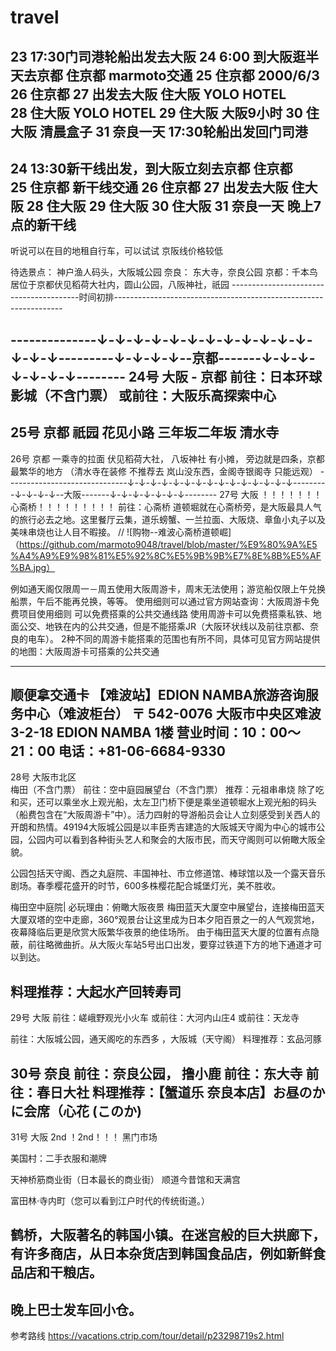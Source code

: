 # travel
23  17:30门司港轮船出发去大阪
24  6:00 到大阪逛半天去京都                住京都                     marmoto交通 
25                                        住京都          2000/6/3
26                                        住京都
27  出发去大阪                              住大阪  YOLO HOTEL        
28                                         住大阪  YOLO HOTEL
29                                         住大阪     大阪9小时
30                                         住大阪      清晨盒子
31  奈良一天                          17:30轮船出发回门司港
-----------------------------------------------

24 13:30新干线出发，到大阪立刻去京都        住京都          
25                                         住京都                            新干线交通
26                                        住京都
27 出发去大阪                              住大阪
28                                         住大阪
29                                         住大阪
30                                         住大阪
31 奈良一天                           晚上7点的新干线
-----------------------------------------------------------------
听说可以在目的地租自行车，可以试试
京阪线价格较低

待选景点：
神户渔人码头，大阪城公园
奈良： 东大寺，奈良公园
京都：千本鸟居位于京都伏见稻荷大社内，圆山公园，八阪神社，祇园
----------------------------------------时间初排-----------------------------------------------------------------

--------------↓-↓-↓-↓-↓-↓-↓-↓-↓-↓-↓-↓-↓-↓-↓---------↓-↓-↓-↓--京都-------↓-↓-↓-↓-↓-↓-↓--------
24号  大阪 - 京都 
前往：日本环球影城（不含门票）
或前往：大阪乐高探索中心  
------------------------------------------------------------------------------------------
25号   京都
祇园
花见小路
三年坂二年坂
清水寺
------------------------------------------------------------------------------------------------------------------------
 26号  京都
 一乘寺的拉面
 伏见稻荷大社， 八坂神社 有小摊， 旁边就是四条，京都最繁华的地方
（清水寺在装修  不推荐去   岚山没东西，金阁寺银阁寺 只能远观） 
------------------------------↓-↓-↓-↓-↓-↓-↓-↓-↓-↓-↓-↓-↓-↓-↓---------↓-↓-↓-↓--大阪-------↓-↓-↓-↓-↓-↓-↓--------
27号   大阪
！！！！！！！心斋桥！！！！！！！！！
前往：心斋桥    道顿堀就在心斋桥旁，是大阪最具人气的旅行必去之地。这里餐厅云集，道乐螃蟹、一兰拉面、大阪烧、章鱼小丸子以及美味串烧也让人目不暇接。
//  ![购物--难波心斋桥道顿崛]（https://github.com/marmoto9048/travel/blob/master/%E9%80%9A%E5%A4%A9%E9%98%81%E5%92%8C%E5%9B%9B%E7%8E%8B%E5%AF%BA.jpg）

例如通天阁仅限周一－周五使用大阪周游卡，周末无法使用；游览船仅限上午兑换船票，午后不能再兑换，等等。
使用细则可以通过官方网站查询：大阪周游卡免费项目使用细则
可以免费搭乘的公共交通线路
使用周游卡可以免费搭乘私铁、地面公交、地铁在内的公共交通，但是不能搭乘JR（大阪环状线以及前往京都、奈良的电车）。
2种不同的周游卡能搭乘的范围也有所不同，具体可见官方网站提供的地图：大阪周游卡可搭乘的公共交通

-----------
顺便拿交通卡
【难波站】EDION NAMBA旅游咨询服务中心（难波柜台）
〒 542-0076
大阪市中央区难波3-2-18 EDION NAMBA 1楼
营业时间：10：00～21：00
电话：+81-06-6684-9330
----------------------------------------------------------------------------------------------------------------------------------


28号  大阪市北区  
梅田（不含门票）
前往：空中庭园展望台（不含门票）
推荐：元祖串串烧
除了吃和买，还可以乘坐水上观光船，太左卫门桥下便是乘坐道顿堀水上观光船的码头（船费包含在“大阪周游卡”中）。活力四射的导游船员会让人立刻感受到关西人的开朗和热情。49194大阪城公园是以丰臣秀吉建造的大阪城天守阁为中心的城市公园，公园内可以看到各种街头艺人和聚会的大阪市民，而天守阁则可以俯瞰大阪全貌。

公园包括天守阁、西之丸庭院、丰国神社、市立修道馆、棒球馆以及一个露天音乐剧场。春季樱花盛开的时节，600多株樱花配合城堡灯光，美不胜收。

梅田空中庭院| 必玩理由：俯瞰大阪夜景
梅田蓝天大厦空中展望台，连接梅田蓝天大厦双塔的空中走廊，360°观景台让这里成为日本夕阳百景之一的人气观赏地，
夜幕降临后更是欣赏大阪繁华夜景的绝佳场所。
由于梅田蓝天大厦的位置有点隐蔽，前往略微曲折。从大阪火车站5号出口出发，要穿过铁道下方的地下通道才可以到达。

料理推荐：大起水产回转寿司
--------------------------------------------------------------------------------------------------

29号  大阪
前往：嵯峨野观光小火车
或前往：大河内山庄4
或前往：天龙寺

前往：大阪城公园，通天阁吃的东西多 ，大阪城（天守阁）
料理推荐：玄品河豚

30号 奈良
前往：奈良公园， 撸小鹿
前往：东大寺
前往：春日大社
料理推荐：【蟹道乐 奈良本店】お昼のかに会席（心花 (このか)
-------------------------------------------------------------------------------------
31号  大阪
2nd ！2nd！！！
黑门市场

美国村：二手衣服和潮牌

天神桥筋商业街（日本最长的商业街） 顺道今昔馆和天满宫

富田林·寺内町（您可以看到江户时代的传统街道。）

鹤桥，大阪著名的韩国小镇。在迷宫般的巨大拱廊下，有许多商店，从日本杂货店到韩国食品店，例如新鲜食品店和干粮店。
-------------------------------------------------------------------------------------
晚上巴士发车回小仓。
-------------------------------------------------------------------------------------

参考路线
https://vacations.ctrip.com/tour/detail/p23298719s2.html
